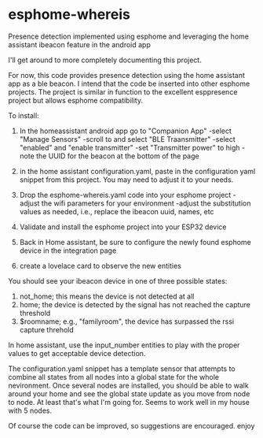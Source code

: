 # esphome-whereis
Presence detection implemented using esphome and leveraging the
home assistant ibeacon feature in the android app

I'll get around to more completely documenting this project.

For now, 
this code provides presence detection using the home assistant app
as a ble beacon. I intend that the code be inserted into other esphome projects. The project is similar in function to the 
excellent esppresence project but allows esphome compatibility.

To install: 
1) In the homeassistant android app go to "Companion App"
     -select "Manage Sensors"
     -scroll to and select "BLE Traansmitter"
     -select "enabled" and "enable transmitter"
     -set "Transmitter power" to high
     -note the UUID for the beacon at the bottom of the page
     
2) in the home assistant configuration.yaml, paste in the configuration yaml snippet from this project. You may need to adjust it to your needs.
3) Drop the esphome-whereis.yaml code into your esphome project 
    -adjust the wifi parameters for your environment 
    -adjust the substitution values as needed, i.e., replace the ibeacon uuid, names, etc
4) Validate and install the esphome project into your ESP32 device
5) Back in Home assistant, be sure to configure the newly found esphome device in the integration page
6) create a lovelace card to observe the new entities

You should see your ibeacon device in one of three possible states:
1) not_home; this means the device is not detected at all
2) home; the device is detected by the signal has not reached the capture threshold
3) $roomname; e.g., "familyroom", the device has surpassed the rssi capture threhold

In home assistant, use the input_number entities to play with the proper values to get acceptable device detection.

The configuration.yaml snippet has a template sensor that attempts to combine all states from all nodes into a global state for the whole nevironment. Once several nodes are installed, you should be able to walk around your home and see the global state update as you move from node to node. At least that's what I'm going for. Seems to work well in my house with 5 nodes.

Of course the code can be improved, so suggestions are encouraged.
enjoy
